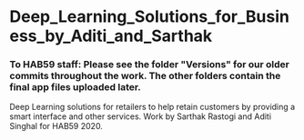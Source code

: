 # Deep_Learning_Solutions_for_Business_by_Aditi_and_Sarthak
### To HAB59 staff: Please see the folder "Versions" for our older commits throughout the work. The other folders contain the final app files uploaded later.

Deep Learning solutions for retailers to help retain customers by providing a smart interface and other services. Work by Sarthak Rastogi and Aditi Singhal for HAB59 2020.
